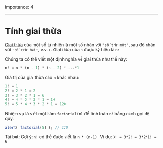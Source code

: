 importance: 4

---

# Tính giai thừa

[Giai thừa](https://vi.wikipedia.org/wiki/Giai_th%E1%BB%ABa) của một số tự nhiên là một số nhân với `"số trừ một"`, sau đó nhân với `"số trừ hai"`, v.v. `1`. Giai thừa của `n` được ký hiệu là `n!`

Chúng ta có thể viết một định nghĩa về giai thừa như thế này:

```js
n! = n * (n - 1) * (n - 2) * ...*1
```

Giá trị của giai thừa cho `n` khác nhau:

```js
1! = 1
2! = 2 * 1 = 2
3! = 3 * 2 * 1 = 6
4! = 4 * 3 * 2 * 1 = 24
5! = 5 * 4 * 3 * 2 * 1 = 120
```

Nhiệm vụ là viết một hàm `factorial(n)` để tính toán `n!` bằng cách gọi đệ quy.

```js
alert( factorial(5) ); // 120
```

Tái bút: Gợi ý: `n!` có thể được viết là `n * (n-1)!` Ví dụ: `3! = 3*2! = 3*2*1! = 6`
